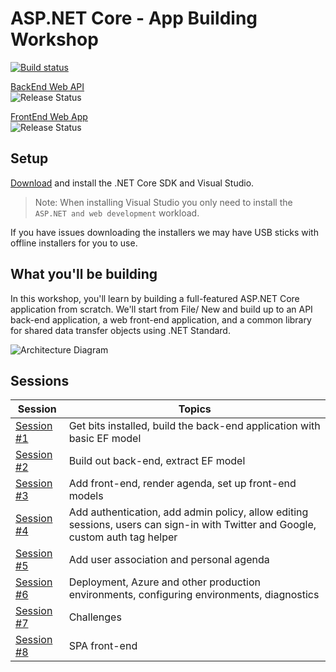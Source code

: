 # ASP.NET Core - App Building Workshop

<a href="https://dotnetfoundation.visualstudio.com/AspNetCoreWorkshop/_build/latest?definitionId=30">![Build status](https://dotnetfoundation.visualstudio.com/AspNetCoreWorkshop/_apis/build/status/ASP.NET%20Workshop-ASP.NET%20Core-CI-import)</a>

[BackEnd Web API](https://aspnetcorews-backend.azurewebsites.net)<br/> ![Release Status](https://dotnetfoundation.vsrm.visualstudio.com/_apis/public/Release/badge/a68bc2e9-c4e7-4af9-80a5-2cfdbcb4805f/1/1)

[FrontEnd Web App](https://aspnetcorews-frontend.azurewebsites.net)
<br/>![Release Status](https://dotnetfoundation.vsrm.visualstudio.com/_apis/public/Release/badge/a68bc2e9-c4e7-4af9-80a5-2cfdbcb4805f/1/2)

## Setup

[Download](https://www.microsoft.com/net/download) and install the .NET Core SDK and Visual Studio.

> Note: When installing Visual Studio you only need to install the `ASP.NET and web development` workload.

If you have issues downloading the installers we may have USB sticks with offline installers for you to use.

## What you'll be building
In this workshop, you'll learn by building a full-featured ASP.NET Core application from scratch. We'll start from File/ New and build up to an API back-end application, a web front-end application, and a common library for shared data transfer objects using .NET Standard.

![Architecture Diagram](https://rawgit.com/jongalloway/aspnetcore-app-workshop/master/docs/architecture-diagram.svg)

## Sessions

| Session | Topics |
| ----- | ---- |
| [Session #1](/docs/1.%20Create%20BackEnd%20API%20project.md) | Get bits installed, build the back-end application with basic EF model |
| [Session #2](/docs/2.%20Build%20out%20BackEnd%20and%20Refactor.md) | Build out back-end, extract EF model |  |
| [Session #3](/docs/3.%20Add%20front-end%2C%20render%20agenda%2C%20set%20up%20front-end%20models.md) | Add front-end, render agenda, set up front-end models |
| [Session #4](/docs/4.%20Add%20auth%20features.md) | Add authentication, add admin policy, allow editing sessions, users can sign-in with Twitter and Google, custom auth tag helper |
| [Session #5](/docs/5.%20Add%20personal%20agenda.md) | Add user association and personal agenda |
| [Session #6](docs/6.%20Deployment.md) | Deployment, Azure and other production environments, configuring environments, diagnostics |
| [Session #7](/docs/7.%20Challenges.md) | Challenges |
| [Session #8](/docs/8.%20SPA%20FrontEnd.md) | SPA front-end |
